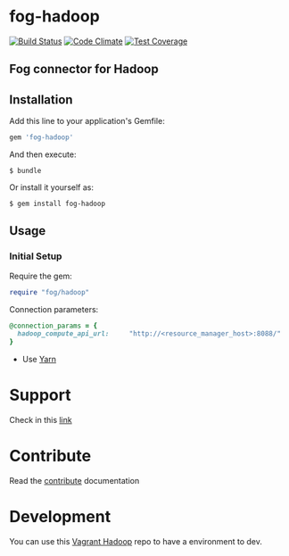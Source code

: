 # fog-hadoop
[![Build Status](https://travis-ci.org/fog/fog-hadoop.svg?branch=master)](https://travis-ci.org/fog/fog-hadoop) [![Code Climate](https://lima.codeclimate.com/github/fog/fog-hadoop/badges/gpa.svg)](https://lima.codeclimate.com/github/fog/fog-hadoop) [![Test Coverage](https://lima.codeclimate.com/github/fog/fog-hadoop/badges/coverage.svg)](https://lima.codeclimate.com/github/fog/fog-hadoop/coverage)

## Fog connector for Hadoop

## Installation

Add this line to your application's Gemfile:

```ruby
gem 'fog-hadoop'
```

And then execute:

    $ bundle

Or install it yourself as:

    $ gem install fog-hadoop
## Usage

### Initial Setup

Require the gem:

```ruby
require "fog/hadoop"
```


Connection parameters:

```ruby
@connection_params = {
  hadoop_compute_api_url:     "http://<resource_manager_host>:8088/"
}
```

* Use [Yarn](docs/yarn.md)    

# Support

Check in this [link](supported.md)

# Contribute
Read the [contribute](docs/CONTRIBUTING.md) documentation

# Development

You can use this [Vagrant Hadoop](https://github.com/vangj/vagrant-hadoop-2.4.1-spark-1.0.1) repo to have a environment to dev.
